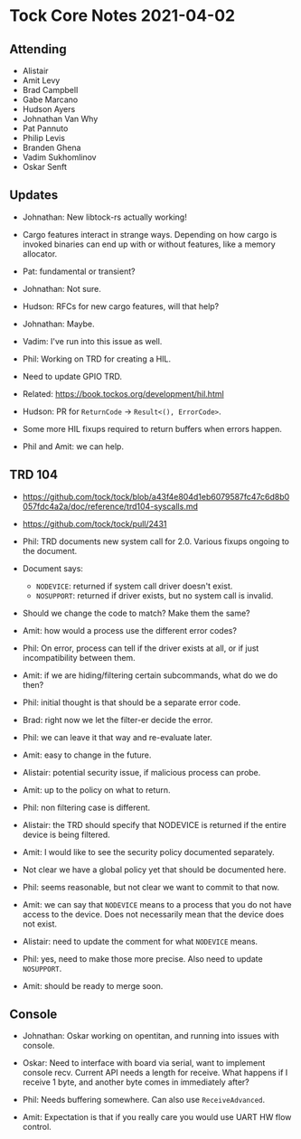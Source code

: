 # Tock Core Notes 2021-04-02

## Attending
 * Alistair
 * Amit Levy
 * Brad Campbell
 * Gabe Marcano
 * Hudson Ayers
 * Johnathan Van Why
 * Pat Pannuto
 * Philip Levis
 * Branden Ghena
 * Vadim Sukhomlinov
 * Oskar Senft


## Updates

- Johnathan: New libtock-rs actually working!
- Cargo features interact in strange ways. Depending on how cargo is invoked
  binaries can end up with or without features, like a memory allocator.
- Pat: fundamental or transient?
- Johnathan: Not sure.
- Hudson: RFCs for new cargo features, will that help?
- Johnathan: Maybe.
- Vadim: I've run into this issue as well.

- Phil: Working on TRD for creating a HIL.
- Need to update GPIO TRD.
- Related: https://book.tockos.org/development/hil.html

- Hudson: PR for `ReturnCode` -> `Result<(), ErrorCode>`.
- Some more HIL fixups required to return buffers when errors happen.
- Phil and Amit: we can help.

## TRD 104

- https://github.com/tock/tock/blob/a43f4e804d1eb6079587fc47c6d8b0057fdc4a2a/doc/reference/trd104-syscalls.md
- https://github.com/tock/tock/pull/2431

- Phil: TRD documents new system call for 2.0. Various fixups ongoing to the document.

- Document says:
  - `NODEVICE`: returned if system call driver doesn't exist.
  - `NOSUPPORT`: returned if driver exists, but no system call is invalid.
- Should we change the code to match? Make them the same?

- Amit: how would a process use the different error codes?
- Phil: On error, process can tell if the driver exists at all, or if just
  incompatibility between them.

- Amit: if we are hiding/filtering certain subcommands, what do we do then?
- Phil: initial thought is that should be a separate error code.
- Brad: right now we let the filter-er decide the error.
- Phil: we can leave it that way and re-evaluate later.
- Amit: easy to change in the future.

- Alistair: potential security issue, if malicious process can probe.
- Amit: up to the policy on what to return.
- Phil: non filtering case is different.
- Alistair: the TRD should specify that NODEVICE is returned if the entire
  device is being filtered.
- Amit: I would like to see the security policy documented separately.
- Not clear we have a global policy yet that should be documented here.
- Phil: seems reasonable, but not clear we want to commit to that now.
- Amit: we can say that `NODEVICE` means to a process that you do not have
  access to the device. Does not necessarily mean that the device does not
  exist.
- Alistair: need to update the comment for what `NODEVICE` means.
- Phil: yes, need to make those more precise. Also need to update `NOSUPPORT`.

- Amit: should be ready to merge soon.

## Console

- Johnathan: Oskar working on opentitan, and running into issues with console.

- Oskar: Need to interface with board via serial, want to implement console
  recv. Current API needs a length for receive. What happens if I receive 1
  byte, and another byte comes in immediately after?
- Phil: Needs buffering somewhere. Can also use `ReceiveAdvanced`.
- Amit: Expectation is that if you really care you would use UART HW flow
  control.
